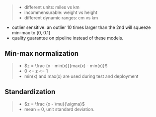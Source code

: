 > - different units: miles vs km
> - incommensurable: weight vs height
> - different dynamic ranges: cm vs km 
- outlier sensitive: an outlier 10 times larger than the 2nd will squeeze min-max to [0, 0.1]
- quality guarantee on pipeline instead of these models.

## Min-max normalization
> - $z = \frac {x - min(x)}{max(x) - min(x)}$
> -  0 <= z <= 1
> - min(x) and max(x) are used during test and deployment
## Standardization
> - $z = \frac {x - \mu}{\sigma}$
> - mean = 0, unit standard deviation.